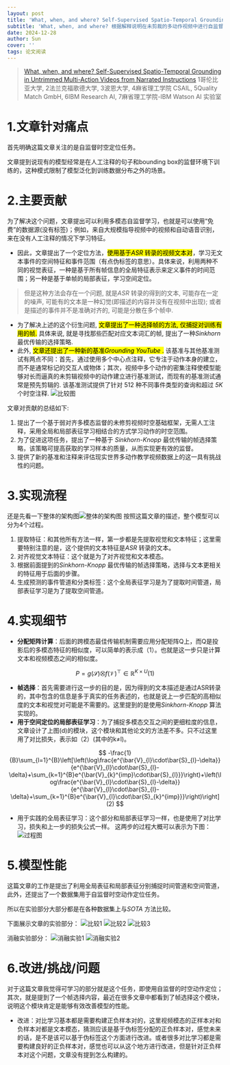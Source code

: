 ```yaml
---
layout: post
title: 'What, when, and where? Self-Supervised Spatio-Temporal Grounding in Untrimmed Multi-Action Videos from Narrated Instructions CVPR2024'
subtitle: 'What, when, and where? 根据解释说明在未剪裁的多动作视频中进行自监督时空定位训练'
date: 2024-12-28
author: Sun
cover: ''
tags: 论文阅读
---
```


> [What, when, and where? Self-Supervised Spatio-Temporal Grounding in Untrimmed Multi-Action Videos from Narrated Instructions](https://openaccess.thecvf.com/content/CVPR2024/html/Chen_What_When_and_Where_Self-Supervised_Spatio-Temporal_Grounding_in_Untrimmed_Multi-Action_CVPR_2024_paper.html)
> 1哥伦比亚大学, 2法兰克福歌德大学, 3波恩大学, 4麻省理工学院 CSAIL, 5Quality Match GmbH, 6IBM Research AI, 7麻省理工学院-IBM Watson AI 实验室

# 1.文章针对痛点

首先明确这篇文章关注的是自监督时空定位任务。

文章提到说现有的模型经常是在人工注释的句子和bounding box的监督环境下训练的，这种模式限制了模型泛化到训练数据分布之外的场景。

# 2.主要贡献

为了解决这个问题，文章提出可以利用多模态自监督学习，也就是可以使用“免费”的数据源(没有标签)；例如，来自大规模指导视频中的视频和自动语音识别，来在没有人工注释的情况下学习特征。

* 因此，文章提出了一个定位方法，<mark>使用基于*ASR* 转录的视频文本对</mark>，学习无文本事件的空间特征和事件范围（有点伪标签的意思）。具体来说，利用两种不同的视觉表征，一种是基于所有帧信息的全局特征表示来定义事件的时间范围；另一种是基于单帧的局部表征，学习空间定位。

> 但是这种方法会存在一个问题, 就是*ASR* 转录的得到的文本, 可能存在一定的噪声, 可能有的文本是一种幻觉(即描述的内容并没有在视频中出现); 或者是描述的事件并不是准确对齐的, 可能是分散在多个帧中.

* 为了解决上述的这个衍生问题, <mark>文章提出了一种选择帧的方法, 仅捕捉对训练有用的帧.</mark> 具体来说, 就是寻找那些匹配对应文本词汇的帧, 提出了一种*Sinkhorn* 最优传输的选择策略.
* 此外, <mark>文章还提出了一种新的基准*Grounding YouTube* .</mark> 该基准与其他基准测试有两点不同：首先，通过使用多个中心点注释，它专注于动作本身的建立，而不是通常标记的交互人或物体；其次，视频中多个动作的密集注释使模型能够对长而逼真的未剪辑视频中的动作建立进行基准测试，而现有的基准测试通常是预先剪辑的. 该基准测试提供了针对 512 种不同事件类型的查询和超过 *5K* 个时空注释. ![比较图](https://pic.imgdb.cn/item/676f91d9d0e0a243d4ebe0da.png)

文章对贡献的总结如下:

1. 提出了一个基于弱对齐多模态监督的未修剪视频时空基础框架，无需人工注释，采用全局和局部表征学习相结合的方式学习动作的时空范围。
2. 为了促进这项任务，提出了一种基于 *Sinkhorn-Knopp* 最优传输的帧选择策略，该策略可提高获取的学习样本的质量，从而实现更有效的监督。
3. 提供了新的基准和注释来评估现实世界多动作教学视频数据上的这一具有挑战性的问题。

# 3.实现流程

还是先看一下整体的架构图![整体的架构图](https://pic1.imgdb.cn/item/6770e890d0e0a243d4ec11ed.png)
按照这篇文章的描述，整个模型可以分为4个过程。

1. 提取特征：和其他所有方法一样，第一步都是先提取视觉和文本特征；这里需要特别注意的是，这个提供的文本特征是*ASR* 转录的文本。
2. 对齐视觉文本特征：这个就是为了对齐视觉和文本模态。
3. 根据前面提到的*Sinkhorn-Knopp* 最优传输的帧选择策略，选择与文本更相关的特征用于后面的步骤。
4. 生成预测的事件管道和分类标签：这个全局表征学习是为了提取时间管道，局部表征学习是为了提取空间管道。

# 4.实现细节

* **分配矩阵计算**：后面的跨模态最佳传输机制需要应用分配矩阵Q上，而Q是投影后的多模态特征的相似度，可以简单的表示成（1）。也就是这一步只是计算文本和视频模态之间的相似度。

$$
P=g(\mathcal{S})\bigotimes f(\mathcal{V})^{\top}\in\mathbb{R}^{K\times U}(1)
$$

* **帧选择**：首先需要进行这一步的目的是，因为得到的文本描述是通过ASR转录的，其中包含的信息是多于真实的任务表述的，也就是说上一步匹配的高相似度的文本和视觉对可能是不需要的。这里提到的是使用*Sinkhorn-Knopp*  算法实现的。
* **用于空间定位的局部表征学习**：为了捕捉多模态交互之间的更细粒度的信息，文章设计了上图(d)的模块，这个模块和其他论文的方法差不多。只不过这里用了对比损失，表示如（2）(其中的k≠l)。

$$
-\frac{1}{B}\sum_{l=1}^{B}\left[\left(\log\frac{e^{\bar{V}_{l}\cdot\bar{S}_{l}-\delta}}{e^{\bar{V}_{l}\cdot\bar{S}_{l}-\delta}+\sum_{k=1}^{B}e^{\bar{V}_{k}^{imp}\cdot\bar{S}_{l}}}\right)+\left(\log\frac{e^{\bar{V}_{l}\cdot\bar{S}_{l}-\delta}}{e^{\bar{V}_{l}\cdot\bar{S}_{l}-\delta}+\sum_{k=1}^{B}e^{\bar{V}_{l}\cdot\bar{S}_{k}^{imp}}}\right)\right](2)
$$

* 用于实践的全局表征学习：这个部分和局部表征学习一样，也是使用了对比学习，损失和上一步的损失公式一样。
  这两步的过程大概可以表示为下图：![过程图](https://pic1.imgdb.cn/item/6770ef5cd0e0a243d4ec13ea.png)

# 5.模型性能

这篇文章的工作是提出了利用全局表征和局部表征分别捕捉时间管道和空间管道，此外，还提出了一个数据集用于自监督时空动作定位任务。

所以在实验部分大部分都是在各种数据集上与*SOTA* 方法比较。

下面展示文章的实验部分：
![比较1](https://pic1.imgdb.cn/item/677200d6d0e0a243d4ec5ad0.png)
![比较2](https://pic1.imgdb.cn/item/67720119d0e0a243d4ec5aee.png)
![比较3](https://pic1.imgdb.cn/item/6772013ad0e0a243d4ec5afb.png)

消融实验部分：
![消融实验1](https://pic1.imgdb.cn/item/67720168d0e0a243d4ec5b10.png)
![消融实验2](https://pic1.imgdb.cn/item/6772018ad0e0a243d4ec5b20.png)

# 6.改进/挑战/问题

对于这篇文章我觉得可学习的部分就是这个任务，即使用自监督的时空动作定位；其次，就是提到了一个帧选择内容，最近在很多文章中都看到了帧选择这个模块，说明这个模块肯定是能够有效改善模型的性能。

* 改进：对比学习基本都是需要构建正负样本对的，这里视频模态的正样本对和负样本对都是文本模态，猜测应该是基于伪标签分配的正负样本对，感觉未来的话，是不是该可以基于伪标签这个方面进行改进。或者很多对比学习都是需要构建良好的正负样本对，感觉也可以从这个地方进行改进，但是针对正负样本对这个问题，文章没有提到怎么构建的。

